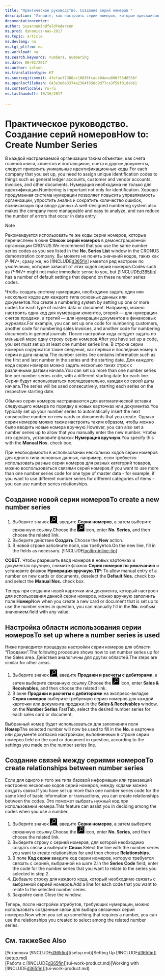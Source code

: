 ```yaml
---
title: "Практическое руководство. Создание серий номеров "
description: "Узнайте, как настроить серии номеров, которые присваивают уникальные коды счетам и документам в Dynamics NAV."
documentationcenter: 
author: SusanneWindfeldPedersen
ms.prod: dynamics-nav-2017
ms.topic: article
ms.devlang: na
ms.tgt_pltfrm: na
ms.workload: na
ms.search.keywords: numbers, numbering
ms.date: 06/02/2017
ms.author: solsen
ms.translationtype: HT
ms.sourcegitcommit: 4fefaef7380ac10836fcac404eea006f55d8556f
ms.openlocfilehash: 643e3e6a3374a2364f850c9d77ca3f59f01dab61
ms.contentlocale: ru-ru
ms.lasthandoff: 10/16/2017

---
```

# <a name="how-to-create-number-series"></a><span data-ttu-id="8f186-103">Практическое руководство. Создание серий номеров</span><span class="sxs-lookup"><span data-stu-id="8f186-103">How to: Create Number Series</span></span>
<span data-ttu-id="8f186-104">В каждой настраиваемой организации таким объектам, как счета главной книги, клиентов и поставщиков, счета и другие документы, следует присвоить уникальные идентификационные коды.</span><span class="sxs-lookup"><span data-stu-id="8f186-104">For each company that you set up, you need to assign unique identification codes to things such as general ledger accounts, customer and vendor accounts, invoices, and other documents.</span></span> <span data-ttu-id="8f186-105">Нумерация необходима не только для идентификации.</span><span class="sxs-lookup"><span data-stu-id="8f186-105">Numbering is important not only for identification.</span></span> <span data-ttu-id="8f186-106">Хорошо продуманная система нумерации позволяет повысить управляемость организации, упростить анализ и сократить количество ошибок, возникающих при вводе данных.</span><span class="sxs-lookup"><span data-stu-id="8f186-106">A well-designed numbering system also makes the company more manageable and easy to analyze, and can reduce the number of errors that occur in data entry.</span></span>

> [!NOTE]  
>   <span data-ttu-id="8f186-107">Рекомендуется использовать те же коды серии номеров, которые перечислены в окне **Список серий номеров** в демонстрационной организации CRONUS.</span><span class="sxs-lookup"><span data-stu-id="8f186-107">We recommend that you use the same number series codes as you see listed in the **No. Series List** window in the CRONUS demonstration company.</span></span> <span data-ttu-id="8f186-108">Вы можете не понять значений кодов, таких как *P-INV+*, сразу же, но [!INCLUDE[d365fin](includes/d365fin_md.md)] имеется ряд настроек по умолчанию, которые зависят от этих кодов серий номеров.</span><span class="sxs-lookup"><span data-stu-id="8f186-108">Codes such as *P-INV+* might not make immediate sense to you, but [!INCLUDE[d365fin](includes/d365fin_md.md)] has a number of default settings that depend on these number series codes.</span></span>

<span data-ttu-id="8f186-109">Чтобы создать систему нумерации, необходимо задать один или несколько кодов для каждого типа основных данных или документов.</span><span class="sxs-lookup"><span data-stu-id="8f186-109">You create a numbering system by setting up one or more codes for each type of master data or document.</span></span> <span data-ttu-id="8f186-110">Например, можно настроить один код для нумерации клиентов, второй — для нумерации счетов продажи, а третий — для нумерации документов в финансовых журналах.</span><span class="sxs-lookup"><span data-stu-id="8f186-110">For example, you can set up one code for numbering customers, another code for numbering sales invoices, and another code for numbering documents in general journals.</span></span> <span data-ttu-id="8f186-111">После настройки кода следует задать по меньшей мере одну строку серии номеров.</span><span class="sxs-lookup"><span data-stu-id="8f186-111">After you have set up a code, you set must set up at least one number series line.</span></span> <span data-ttu-id="8f186-112">В строке серии номеров содержатся такие сведения, как первый и последний номер в серии и дата начала.</span><span class="sxs-lookup"><span data-stu-id="8f186-112">The number series line contains information such as the first and last number in the series and the starting date.</span></span> <span data-ttu-id="8f186-113">Для каждого кода серии номеров можно задать несколько таких строк с различными датами начала.</span><span class="sxs-lookup"><span data-stu-id="8f186-113">You can set up more than one number series line per number series code, with a different starting date for each line.</span></span> <span data-ttu-id="8f186-114">Серии будут использоваться последовательно, каждая со своей даты начала.</span><span class="sxs-lookup"><span data-stu-id="8f186-114">The series will be used consecutively, starting each series on the respective starting date.</span></span>

<span data-ttu-id="8f186-115">Обычно серии номеров настраиваются для автоматической вставки следующего номера по порядку в новых карточках или документах.</span><span class="sxs-lookup"><span data-stu-id="8f186-115">You typically set up your number series to automatically insert the next consecutive number on new cards or documents that you create.</span></span> <span data-ttu-id="8f186-116">Однако серии номеров можно также настроить таким образом, чтобы можно было вводить новые номера вручную.</span><span class="sxs-lookup"><span data-stu-id="8f186-116">However, you can also set a number series up to allow that you manually enter the new number.</span></span> <span data-ttu-id="8f186-117">Чтобы это сделать, установите флажок **Нумерация вручную**.</span><span class="sxs-lookup"><span data-stu-id="8f186-117">You specify this with the **Manual Nos.** check box.</span></span>

<span data-ttu-id="8f186-118">При необходимости в использовании нескольких кодов серии номеров для одного типа основных данных, например, если требуется использовать разные серии номеров для разных категорий товаров, можно воспользоваться связями серий номеров.</span><span class="sxs-lookup"><span data-stu-id="8f186-118">If you want to use more than one number series code for one type of master data - for example, if you want to use different number series for different categories of items - you can use number series relationships.</span></span>

## <a name="to-create-a-new-number-series"></a><span data-ttu-id="8f186-119">Создание новой серии номеров</span><span class="sxs-lookup"><span data-stu-id="8f186-119">To create a new number series</span></span>
1. <span data-ttu-id="8f186-120">Выберите значок ![Поиск страницы или отчета](media/ui-search/search_small.png "Значок поиска страницы или отчета"), введите **Серии номеров**, а затем выберите связанную ссылку.</span><span class="sxs-lookup"><span data-stu-id="8f186-120">Choose the ![Search for Page or Report](media/ui-search/search_small.png "Search for Page or Report icon") icon, enter **No. Series**, and then choose the related link.</span></span>
2. <span data-ttu-id="8f186-121">Выберите действие **Создать**.</span><span class="sxs-lookup"><span data-stu-id="8f186-121">Choose the **New** action.</span></span>
3. <span data-ttu-id="8f186-122">В новой строке заполните поля, как требуется.</span><span class="sxs-lookup"><span data-stu-id="8f186-122">On the new line, fill in the fields as necessary.</span></span> [!INCLUDE[tooltip-inline-tip](includes/tooltip-inline-tip_md.md)]

<span data-ttu-id="8f186-123">**СОВЕТ**. Чтобы разрешить ввод номеров в новых карточках и документах вручную, снимите флажок **Серия номеров по умолчанию** и установите флажок **Нумерация вручную**.</span><span class="sxs-lookup"><span data-stu-id="8f186-123">**TIP**: To allow manual entry of a number on new cards or documents, deselect the **Default Nos.** check box and select the **Manual Nos.** check box.</span></span>

<span data-ttu-id="8f186-124">Теперь при создании новой карточки или документа, который настроен для использования данной серии номеров, можно вручную заполнить поле **Номер**</span><span class="sxs-lookup"><span data-stu-id="8f186-124">Now when you create a new card or document that is set up to use the number series in question, you can manually fill in the **No.**</span></span> <span data-ttu-id="8f186-125">любым значением.</span><span class="sxs-lookup"><span data-stu-id="8f186-125">field with any value.</span></span>  

## <a name="to-set-up-where-a-number-series-is-used"></a><span data-ttu-id="8f186-126">Настройка области использования серии номеров</span><span class="sxs-lookup"><span data-stu-id="8f186-126">To set up where a number series is used</span></span>
<span data-ttu-id="8f186-127">Ниже приводится процедура настройки серии номеров для области "Продажи".</span><span class="sxs-lookup"><span data-stu-id="8f186-127">The following procedure shows how to set number series up for the Sales area.</span></span> <span data-ttu-id="8f186-128">Действия аналогичны для других областей.</span><span class="sxs-lookup"><span data-stu-id="8f186-128">The steps are similar for other areas.</span></span>
1. <span data-ttu-id="8f186-129">Выберите значок ![Поиск страницы или отчета](media/ui-search/search_small.png "Значок поиска страницы или отчета"), введите **Продажи и расчеты с дебиторами**, а затем выберите связанную ссылку.</span><span class="sxs-lookup"><span data-stu-id="8f186-129">Choose the ![Search for Page or Report](media/ui-search/search_small.png "Search for Page or Report icon") icon, enter **Sales & Receivables**, and then choose the related link.</span></span>
2. <span data-ttu-id="8f186-130">В окне **Продажи и расчеты с дебиторами** на экспресс-вкладке **Серия номеров** выберите требуемую серию номеров для каждой карточки или документа продажи.</span><span class="sxs-lookup"><span data-stu-id="8f186-130">In the **Sales & Receivables** window, on the **Number Series** FastTab, select the desired number series for each sales card or document.</span></span>

<span data-ttu-id="8f186-131">Выбранный номер будет использоваться для заполнения поля **Номер**</span><span class="sxs-lookup"><span data-stu-id="8f186-131">The selected number will now be used to fill in the **No.**</span></span> <span data-ttu-id="8f186-132">в карточке или документе согласно настройкам, выполненным в строке серии номеров.</span><span class="sxs-lookup"><span data-stu-id="8f186-132">field on the card or document in question, according to the settings you made on the number series line.</span></span>

## <a name="to-create-relationships-between-number-series"></a><span data-ttu-id="8f186-133">Создание связей между сериями номеров</span><span class="sxs-lookup"><span data-stu-id="8f186-133">To create relationships between number series</span></span>
<span data-ttu-id="8f186-134">Если для одного и того же типа базовой информации или транзакций настроено несколько кодов серий номеров, между кодами можно создать связи.</span><span class="sxs-lookup"><span data-stu-id="8f186-134">If you have set up more than one number series code for the same kind of basic information or transactions, you can create relationships between the codes.</span></span> <span data-ttu-id="8f186-135">Это поможет выбрать нужный код при использовании номера.</span><span class="sxs-lookup"><span data-stu-id="8f186-135">This feature can assist you in deciding among the codes when you use a number.</span></span>

1. <span data-ttu-id="8f186-136">Выберите значок ![Поиск страницы или отчета](media/ui-search/search_small.png "Значок поиска страницы или отчета"), введите **Серии номеров**, а затем выберите связанную ссылку.</span><span class="sxs-lookup"><span data-stu-id="8f186-136">Choose the ![Search for Page or Report](media/ui-search/search_small.png "Search for Page or Report icon") icon, enter **No. Series**, and then choose the related link.</span></span>
2. <span data-ttu-id="8f186-137">Выберите строку с серией номеров, для которой необходимо создать связи и выберите **Связи**.</span><span class="sxs-lookup"><span data-stu-id="8f186-137">Select the line with the number series you want to create relationships for and then choose **Relationships**.</span></span>
3. <span data-ttu-id="8f186-138">В поле **Код серии** введите код серии номеров, которую требуется связать с серией, выбранной на шаге 2.</span><span class="sxs-lookup"><span data-stu-id="8f186-138">In the **Series Code** field, enter the code for the number series that you want to relate to the series you selected in step 2.</span></span>
4. <span data-ttu-id="8f186-139">Добавьте строку для каждого кода, который необходимо связать с выбранной серией номеров.</span><span class="sxs-lookup"><span data-stu-id="8f186-139">Add a line for each code that you want to relate to the selected number series.</span></span>
5. <span data-ttu-id="8f186-140">Закройте окно.</span><span class="sxs-lookup"><span data-stu-id="8f186-140">Close the window.</span></span>

<span data-ttu-id="8f186-141">Теперь, после настройки атрибутов, требующих нумерации, можно использовать созданные связи для выбора связанных серий номеров.</span><span class="sxs-lookup"><span data-stu-id="8f186-141">Now when you set up something that requires a number, you can use the relationships you created to select among the related number series.</span></span>

## <a name="see-also"></a><span data-ttu-id="8f186-142">См. также</span><span class="sxs-lookup"><span data-stu-id="8f186-142">See Also</span></span>
<span data-ttu-id="8f186-143">[Установка [!INCLUDE[d365fin](includes/d365fin_md.md)]](setup.md)</span><span class="sxs-lookup"><span data-stu-id="8f186-143">[Setting Up [!INCLUDE[d365fin](includes/d365fin_md.md)]](setup.md)</span></span>  
<span data-ttu-id="8f186-144">[Работа с [!INCLUDE[d365fin](includes/d365fin_md.md)]](ui-work-product.md)</span><span class="sxs-lookup"><span data-stu-id="8f186-144">[Working with [!INCLUDE[d365fin](includes/d365fin_md.md)]](ui-work-product.md)</span></span>  

